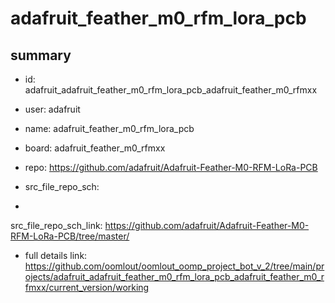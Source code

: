 # adafruit_feather_m0_rfm_lora_pcb
 
## summary 
* id: adafruit_adafruit_feather_m0_rfm_lora_pcb_adafruit_feather_m0_rfmxx
* user: adafruit
* name: adafruit_feather_m0_rfm_lora_pcb
* board: adafruit_feather_m0_rfmxx
* repo: https://github.com/adafruit/Adafruit-Feather-M0-RFM-LoRa-PCB



* src_file_repo_sch: 
*
 src_file_repo_sch_link: https://github.com/adafruit/Adafruit-Feather-M0-RFM-LoRa-PCB/tree/master/
* full details link: https://github.com/oomlout/oomlout_oomp_project_bot_v_2/tree/main/projects/adafruit_adafruit_feather_m0_rfm_lora_pcb_adafruit_feather_m0_rfmxx/current_version/working  






